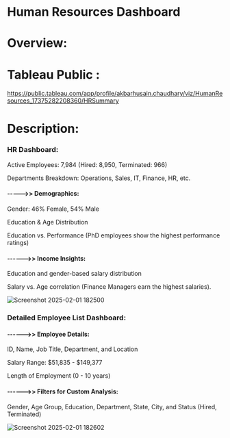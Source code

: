 # Human Resources Dashboard

# Overview:

# Tableau Public :
https://public.tableau.com/app/profile/akbarhusain.chaudhary/viz/HumanResources_17375282208360/HRSummary

# Description:

### HR Dashboard:

Active Employees: 7,984 (Hired: 8,950, Terminated: 966)

Departments Breakdown: Operations, Sales, IT, Finance, HR, etc.

#### ----->> Demographics:

Gender: 46% Female, 54% Male

Education & Age Distribution

Education vs. Performance (PhD employees show the highest performance ratings)

#### ------>> Income Insights:

Education and gender-based salary distribution

Salary vs. Age correlation (Finance Managers earn the highest salaries).

![Screenshot 2025-02-01 182500](https://github.com/user-attachments/assets/4c906d28-f61e-4f8c-8f32-94df0e5eb98c)


### Detailed Employee List Dashboard:

#### ------>> Employee Details:

ID, Name, Job Title, Department, and Location

Salary Range: $51,835 - $149,377

Length of Employment (0 - 10 years)

#### ------>> Filters for Custom Analysis:

Gender, Age Group, Education, Department, State, City, and Status (Hired, Terminated)

![Screenshot 2025-02-01 182602](https://github.com/user-attachments/assets/c68e7c29-648c-4ca7-8d9f-5526bb521d24)

 
